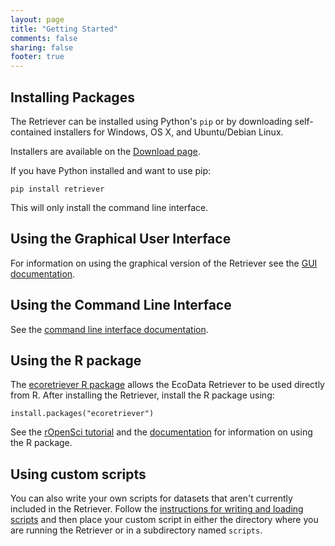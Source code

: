 ```yaml
---
layout: page
title: "Getting Started"
comments: false
sharing: false
footer: true
---
```


## Installing Packages

The Retriever can be installed using Python's `pip` or by downloading
self-contained installers for Windows, OS X, and Ubuntu/Debian Linux.

Installers are available on the [Download page](download).

If you have Python installed and want to use pip:

`pip install retriever`

This will only install the command line interface.

## Using the Graphical User Interface

For information on using the graphical version of the Retriever see the
[GUI documentation](http://retriever.readthedocs.org/en/latest/guidocs.html).

## Using the Command Line Interface

See the [command line interface documentation](http://retriever.readthedocs.org/en/latest/introduction.html#using-the-command-line).

## Using the R package

The
[ecoretriever R package](https://cran.r-project.org/web/packages/ecoretriever/)
allows the EcoData Retriever to be used directly from R. After installing the
Retriever, install the R package using:

```
install.packages("ecoretriever")
```

See the
[rOpenSci tutorial](https://ropensci.org/tutorials/ecoretriever_tutorial.html)
and the
[documentation](https://cran.r-project.org/web/packages/ecoretriever/ecoretriever.pdf)
for information on using the R package.

## Using custom scripts

You can also write your own scripts for datasets that aren't currently included
in the Retriever. Follow the
[instructions for writing and loading scripts](http://retriever.readthedocs.org/en/latest/scripts.html)
and then place your custom script in either the directory where you are running
the Retriever or in a subdirectory named `scripts`.
